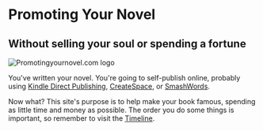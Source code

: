 # Promoting Your Novel

## Without selling your soul or spending a fortune

<img class="pure-img" src="promoting-your-novel-red.png" alt="Promotingyournovel.com logo">

You've written your novel. 
You're going to self-publish online, 
probably using [Kindle Direct Publishing](https://kdp.amazon.com), [CreateSpace](https://www.createspace.com), or [SmashWords](https://www.smashwords.com).

Now what? This site's purpose is to help make your book famous, spending as little time and money as possible. The order you do some things is important, so remember to visit the [Timeline](timeline.md).


